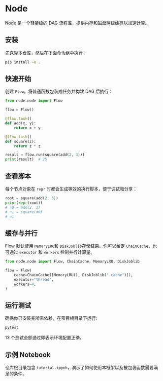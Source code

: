 # Node

Node 是一个轻量级的 DAG 流程库，提供内存和磁盘两级缓存以加速计算。

## 安装

先克隆本仓库，然后在下面命令组中执行：

```bash
pip install -e .
```

## 快速开始

创建 `Flow`，将普通函数包装成任务并构建 DAG 后执行：

```python
from node.node import Flow

flow = Flow()

@flow.task()
def add(x, y):
    return x + y

@flow.task()
def square(z):
    return z * z

result = flow.run(square(add(2, 3)))
print(result)  # 25
```

## 查看脚本

每个节点对象在 `repr` 时都会生成等效的执行脚本，便于调试和分享：

```python
root = square(add(2, 3))
print(repr(root))
# n0 = add(2, 3)
# n1 = square(n0)
# n1
```

## 缓存与并行

Flow 默认使用 `MemoryLRU`和 `DiskJoblib`存储结果。你可以给定 `ChainCache`，也可通过 `executor` 和 `workers` 控制并行计算量。

```python
from node.node import Flow, ChainCache, MemoryLRU, DiskJoblib

flow = Flow(
    cache=ChainCache([MemoryLRU(), DiskJoblib(".cache")]),
    executor="thread",
    workers=4,
)
```

## 运行测试

确保你已安装完所需依赖，在项目根目录下运行:

```bash
pytest
```
13 个测试全部通过即表示环境配置正确。

## 示例 Notebook

仓库根目录包含 `tutorial.ipynb`，演示了如何使用本框架以及被包装函数需要满足的条件。
